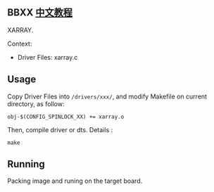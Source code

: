 BBXX [中文教程](https://biscuitos.github.io/blog/XARRAY_BBXX/)
----------------------------------

XARRAY.

Context:

* Driver Files: xarray.c

## Usage

Copy Driver Files into `/drivers/xxx/`, and modify Makefile on current 
directory, as follow:

```
obj-$(CONFIG_SPINLOCK_XX) += xarray.o
```

Then, compile driver or dts. Details :

```
make
```

## Running

Packing image and runing on the target board.
